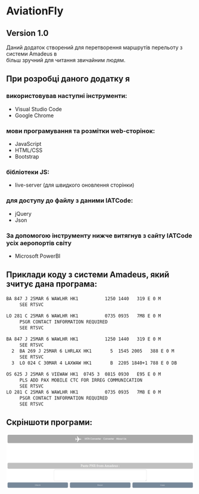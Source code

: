 # AviationFly

## Version 1.0

Даний додаток створений для перетворення маршрутів перельоту з системи Amadeus в <br>
більш зручний для читання звичайним людям. <br>

## При розробці даного додатку я

### використовував наступні інструменти:

-   Visual Studio Code
-   Google Chrome

### мови програмування та розмітки web-сторінок:

-   JavaScript
-   HTML/CSS
-   Bootstrap

### бібліотеки JS:

-   live-server (для швидкого оновлення сторінки)

### для доступу до файлу з даними IATCode:

-   jQuery
-   Json

### За допомогою інструменту нижче витягнув з сайту IATCode усіх аеропортів світу

-   Microsoft PowerBI

## Приклади коду з системи Amadeus, який зчитує дана програма:

```
BA 847 J 25MAR 6 WAWLHR HK1          1250 1440   319 E 0 M
     SEE RTSVC
```

```
LO 281 C 25MAR 6 WAWLHR HK1          0735 0935   7M8 E 0 M
     PSGR CONTACT INFORMATION REQUIRED
     SEE RTSVC
```

```
BA 847 J 25MAR 6 WAWLHR HK1          1250 1440   319 E 0 M
     SEE RTSVC
  2  BA 269 J 25MAR 6 LHRLAX HK1       5  1545 2005   388 E 0 M
     SEE RTSVC
  3  LO 024 C 30MAR 4 LAXWAW HK1       B  2205 1840+1 788 E 0 DB
```

```
OS 625 J 25MAR 6 VIEWAW HK1  0745 3  0815 0930   E95 E 0 M
     PLS ADD PAX MOBILE CTC FOR IRREG COMMUNICATION
     SEE RTSVC
LO 281 C 25MAR 6 WAWLHR HK1          0735 0935   7M8 E 0 M
     PSGR CONTACT INFORMATION REQUIRED
     SEE RTSVC
```

## Скріншоти програми:

![](https://github.com/jonnytaddesky/AviationFly/blob/main/Screenshot/mainPage.png)
